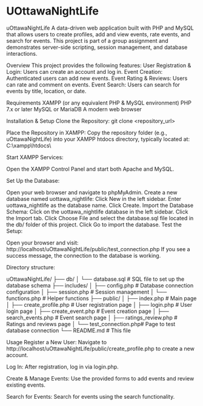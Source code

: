 # UOttawaNightLife

uOttawaNightLife
A data-driven web application built with PHP and MySQL that allows users to create profiles, add and view events, rate events, and search for events. This project is part of a group assignment and demonstrates server-side scripting, session management, and database interactions.

Overview
This project provides the following features:
User Registration & Login: Users can create an account and log in.
Event Creation: Authenticated users can add new events.
Event Rating & Reviews: Users can rate and comment on events.
Event Search: Users can search for events by title, location, or date.

Requirements
XAMPP (or any equivalent PHP & MySQL environment)
PHP 7.x or later
MySQL or MariaDB
A modern web browser

Installation & Setup
Clone the Repository:
git clone <repository_url>

Place the Repository in XAMPP:
Copy the repository folder (e.g., uOttawaNightLife) into your XAMPP htdocs directory, typically located at:
C:\xampp\htdocs\

Start XAMPP Services:

Open the XAMPP Control Panel and start both Apache and MySQL.

Set Up the Database:

Open your web browser and navigate to phpMyAdmin.
Create a new database named uottawa_nightlife:
Click New in the left sidebar.
Enter uottawa_nightlife as the database name.
Click Create.
Import the Database Schema:
Click on the uottawa_nightlife database in the left sidebar.
Click the Import tab.
Click Choose File and select the database.sql file located in the db/ folder of this project.
Click Go to import the database.
Test the Setup:

Open your browser and visit:
http://localhost/uOttawaNightLife/public/test_connection.php
If you see a success message, the connection to the database is working.


Directory structure:

uOttawaNightLife/
├── db/
│   └── database.sql       # SQL file to set up the database schema
├── includes/
│   ├── config.php         # Database connection configuration
│   ├── session.php        # Session management
│   └── functions.php      # Helper functions
├── public/
│   ├── index.php          # Main page
│   ├── create_profile.php # User registration page
│   ├── login.php          # User login page
│   ├── create_event.php   # Event creation page
│   ├── search_events.php  # Event search page
│   ├── ratings_review.php # Ratings and reviews page
│   └── test_connection.php# Page to test database connection
└── README.md              # This file

Usage
Register a New User:
Navigate to http://localhost/uOttawaNightLife/public/create_profile.php to create a new account.

Log In:
After registration, log in via login.php.

Create & Manage Events:
Use the provided forms to add events and review existing events.

Search for Events:
Search for events using the search functionality.